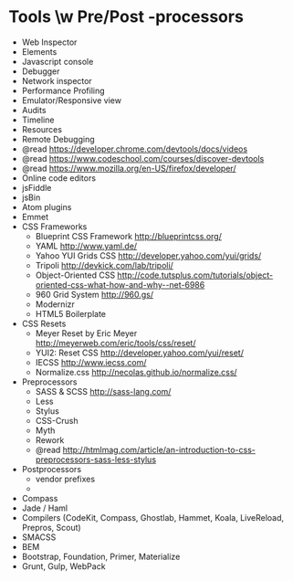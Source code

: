 # Tools \w Pre/Post -processors

- Web Inspector
 - Elements
 - Javascript console
 - Debugger
 - Network inspector
 - Performance Profiling
 - Emulator/Responsive view
 - Audits
 - Timeline
 - Resources
 - Remote Debugging
 - @read https://developer.chrome.com/devtools/docs/videos
 - @read https://www.codeschool.com/courses/discover-devtools
 - @read https://www.mozilla.org/en-US/firefox/developer/
- Online code editors
 - jsFiddle
 - jsBin
- Atom plugins
 - Emmet
- CSS Frameworks
  - Blueprint CSS Framework http://blueprintcss.org/
  - YAML http://www.yaml.de/
  - Yahoo YUI Grids CSS http://developer.yahoo.com/yui/grids/
  - Tripoli http://devkick.com/lab/tripoli/
  - Object-Oriented CSS http://code.tutsplus.com/tutorials/object-oriented-css-what-how-and-why--net-6986
  - 960 Grid System http://960.gs/
  - Modernizr
  - HTML5 Boilerplate
- CSS Resets
  - Meyer Reset by Eric Meyer http://meyerweb.com/eric/tools/css/reset/
  - YUI2: Reset CSS http://developer.yahoo.com/yui/reset/
  - IECSS http://www.iecss.com/
  - Normalize.css http://necolas.github.io/normalize.css/
- Preprocessors
  - SASS & SCSS http://sass-lang.com/
  - Less
  - Stylus
  - CSS-Crush
  - Myth
  - Rework
  - @read http://htmlmag.com/article/an-introduction-to-css-preprocessors-sass-less-stylus
- Postprocessors
  - vendor prefixes
  - 
- Compass
- Jade / Haml
- Compilers (CodeKit, Compass, Ghostlab, Hammet, Koala, LiveReload, Prepros, Scout)
- SMACSS
- BEM
- Bootstrap, Foundation, Primer, Materialize
- Grunt, Gulp, WebPack
